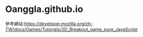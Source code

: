 # Oanggla.github.io
參考網站:https://developer.mozilla.org/zh-TW/docs/Games/Tutorials/2D_Breakout_game_pure_JavaScript
